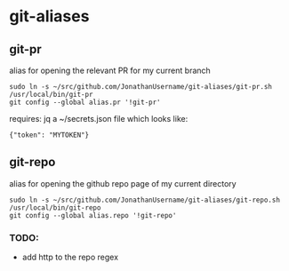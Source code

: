 # git-aliases

## git-pr
alias for opening the relevant PR for my current branch

```
sudo ln -s ~/src/github.com/JonathanUsername/git-aliases/git-pr.sh /usr/local/bin/git-pr
git config --global alias.pr '!git-pr'
```

requires:
jq
a ~/secrets.json file which looks like:
```
{"token": "MYTOKEN"}
```


## git-repo
alias for opening the github repo page of my current directory
```
sudo ln -s ~/src/github.com/JonathanUsername/git-aliases/git-repo.sh /usr/local/bin/git-repo
git config --global alias.repo '!git-repo'
```

### TODO:
- add http to the repo regex
